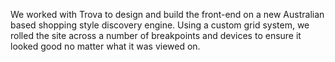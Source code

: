 We worked with Trova to design and build the front-end on a new Australian based shopping style discovery engine. Using a custom grid system, we rolled the site across a number of breakpoints and devices to ensure it looked good no matter what it was viewed on.
